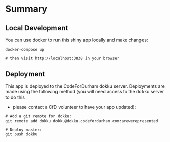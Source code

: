 Summary
=======

Local Development
-----------------

You can use docker to run this shiny app locally and make changes:

```
docker-compose up

# then visit http://localhost:3838 in your browser
```

Deployment
----------

This app is deployed to the CodeForDurham dokku server. Deployments are made
using the following method (you will need access to the dokku server to do this
- please contact a CfD volunteer to have your app updated):

```
# Add a git remote for dokku:
git remote add dokku dokku@dokku.codefordurham.com:arewerepresented

# Deploy master:
git push dokku
```
